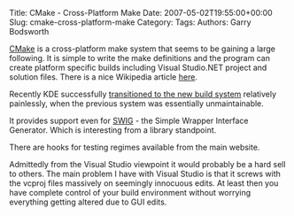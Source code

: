 Title: CMake - Cross-Platform Make
Date: 2007-05-02T19:55:00+00:00
Slug: cmake-cross-platform-make
Category: 
Tags: 
Authors: Garry Bodsworth

<a href="http://www.cmake.org">CMake</a> is a cross-platform make system that seems to be gaining a large following.  It is simple to write the make definitions and the program can create platform specific builds including Visual Studio.NET project and solution files.  There is a nice Wikipedia article <a href="http://en.wikipedia.org/wiki/CMake">here</a>.

Recently KDE successfully <a href="http://lwn.net/Articles/188693/">transitioned to the new build system</a> relatively painlessly, when the previous system was essentially unmaintainable.

It provides support even for <a href="http://www.swig.org/">SWIG</a> - the Simple Wrapper Interface Generator.  Which is interesting from a library standpoint.

There are hooks for testing regimes available from the main website.

Admittedly from the Visual Studio viewpoint it would probably be a hard sell to others.  The main problem I have with Visual Studio is that it screws with the vcproj files massively on seemingly innocuous edits.  At least then you have complete control of your build environment without worrying everything getting altered due to GUI edits.
